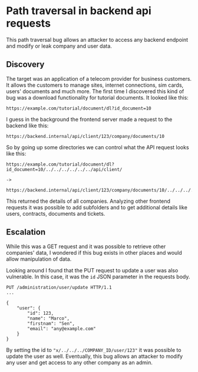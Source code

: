 # Path traversal in backend api requests
This path traversal bug allows an attacker to access any backend endpoint and modify or leak company and user data.

## Discovery
The target was an application of a telecom provider for business customers. It allows the customers to manage sites, internet connections, sim cards, users' documents and much more.
The first time I discovered this kind of bug was a download functionality for tutorial documents. It looked like this:

```
https://example.com/tutorial/document/dl?id_document=10
```

I guess in the background the frontend server made a request to the backend like this:

```
https://backend.internal/api/client/123/company/documents/10
```

So by going up some directories we can control what the API request looks like this:

```
https://example.com/tutorial/document/dl?id_document=10/../../../../../../api/client/

->

https://backend.internal/api/client/123/company/documents/10/../../../../../../api/client/
```

This returned the details of all companies. Analyzing other frontend requests it was possible to add subfolders and to get additional details like users, contracts, documents and tickets.

## Escalation
While this was a GET request and it was possible to retrieve other companies' data, I wondered if this bug exists in other places and would allow manipulation of data.

Looking around I found that the PUT request to update a user was also vulnerable. In this case, it was the `id` JSON parameter in the requests body.

```
PUT /administration/user/update HTTP/1.1
...

{
    "user": {
        "id": 123,
        "name": "Marco",
        "firstnam": "Sen",
        "email": "any@example.com"
    }
}
```

By setting the id to `"x/../../../COMPANY_ID/user/123"` it was possible to update the user as well. Eventually, this bug allows an attacker to modify any user and get access to any other company as an admin.